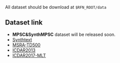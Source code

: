 All dataset should be download at `$RFN_ROOT/data`
## Dataset link
- **MPSC&SynthMPSC** dataset will be released soon. 
- [Synthtext](https://www.robots.ox.ac.uk/~vgg/data/scenetext/)
- [MSRA-TD500](http://www.iapr-tc11.org/mediawiki/index.php/MSRA_Text_Detection_500_Database_(MSRA-TD500))
- [ICDAR2013](https://rrc.cvc.uab.es/?ch=2&com=downloads)
- [ICDAR2017-MLT](https://rrc.cvc.uab.es/?ch=8&com=downloads)

